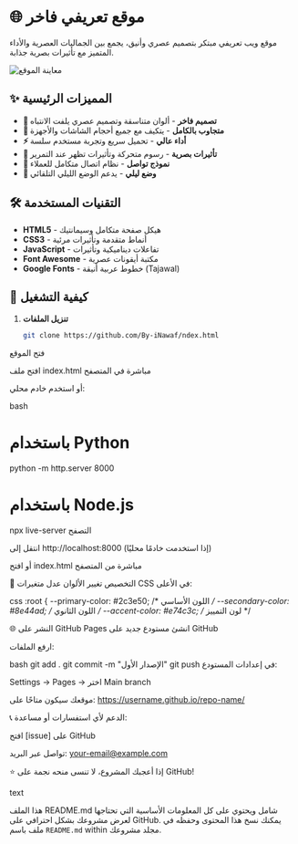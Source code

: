 # 🌐 موقع تعريفي فاخر

موقع ويب تعريفي مبتكر بتصميم عصري وأنيق، يجمع بين الجماليات العصرية والأداء المتميز مع تأثيرات بصرية جذابة.

![معاينة الموقع](https://images.unsplash.com/photo-1467232004584-a241de8bcf5d?ixlib=rb-4.0.3&auto=format&fit=crop&w=1200&q=80)

## ✨ المميزات الرئيسية

- **🎨 تصميم فاخر** - ألوان متناسقة وتصميم عصري يلفت الانتباه
- **📱 متجاوب بالكامل** - يتكيف مع جميع أحجام الشاشات والأجهزة
- **⚡ أداء عالي** - تحميل سريع وتجربة مستخدم سلسة
- **🎯 تأثيرات بصرية** - رسوم متحركة وتأثيرات تظهر عند التمرير
- **📧 نموذج تواصل** - نظام اتصال متكامل للعملاء
- **🌙 وضع ليلي** - يدعم الوضع الليلي التلقائي

## 🛠 التقنيات المستخدمة

- **HTML5** - هيكل صفحة متكامل وسيمانتيك
- **CSS3** - أنماط متقدمة وتأثيرات مرئية
- **JavaScript** - تفاعلات ديناميكية وتأثيرات
- **Font Awesome** - مكتبة أيقونات عصرية
- **Google Fonts** - خطوط عربية أنيقة (Tajawal)

## 🚀 كيفية التشغيل

1. **تنزيل الملفات**
   ```bash
   git clone https://github.com/By-iNawaf/ndex.html

فتح الموقع

افتح ملف index.html مباشرة في المتصفح

أو استخدم خادم محلي:

bash
# باستخدام Python
python -m http.server 8000

# باستخدام Node.js
npx live-server
التصفح

انتقل إلى http://localhost:8000 (إذا استخدمت خادمًا محليًا)

أو افتح index.html مباشرة من المتصفح

🎨 التخصيص
تغيير الألوان
عدل متغيرات CSS في الأعلى:

css
:root {
  --primary-color: #2c3e50;    /* اللون الأساسي */
  --secondary-color: #8e44ad;  /* اللون الثانوي */
  --accent-color: #e74c3c;     /* لون التمييز */

🌐 النشر على GitHub Pages
انشئ مستودع جديد على GitHub

ارفع الملفات:

bash
git add .
git commit -m "الإصدار الأول"
git push
في إعدادات المستودع:

Settings → Pages → اختر Main branch

موقعك سيكون متاحًا على: https://username.github.io/repo-name/

📞 الدعم
لأي استفسارات أو مساعدة:

افتح [issue] على GitHub

تواصل عبر البريد: your-email@example.com

⭐ إذا أعجبك المشروع، لا تنسى منحه نجمة على GitHub!

text

هذا الملف README.md شامل ويحتوي على كل المعلومات الأساسية التي تحتاجها لعرض مشروعك بشكل احترافي على GitHub. يمكنك نسخ هذا المحتوى وحفظه في ملف باسم `README.md` within مجلد مشروعك.
